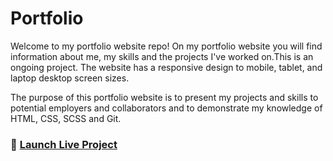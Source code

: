 # Portfolio
Welcome to my portfolio website repo! On my portfolio website you will find information about me, my skills and the projects I've worked on.This is an ongoing project. The website has a responsive design to mobile, tablet, and laptop desktop screen sizes.

The purpose of this portfolio website is to present my projects and skills to potential employers and collaborators and to demonstrate my knowledge of HTML, CSS, SCSS and Git.

### 🚀 [Launch Live Project](https://sunpreet-portfolio.netlify.app/)